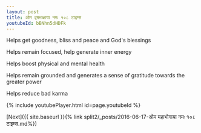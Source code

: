 ```yaml
---
layout: post
title: ओम वृषभाक्षाया नमः १०८ टाइम्स
youtubeId: bBNhn5dHDFk
---
```

 
 
Helps get goodness, bliss and peace and God's blessings
 
Helps remain focused, help generate inner energy 
 
Helps boost physical and mental health 
 
Helps remain grounded and generates a sense of gratitude towards the greater power 
 
Helps reduce bad karma
 
 
 
 


{% include youtubePlayer.html id=page.youtubeId %}
 
[Next]({{ site.baseurl }}{% link  split2/_posts/2016-06-17-ओम महाभोगाया नमः १०८ टाइम्स.md%})
 
